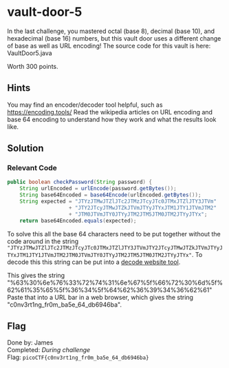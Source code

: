 # vault-door-5
In the last challenge, you mastered octal (base 8), decimal (base 10), and hexadecimal (base 16) numbers, but this vault door uses a different change of base as well as URL encoding! The source code for this vault is here: VaultDoor5.java

Worth 300 points.

## Hints
You may find an encoder/decoder tool helpful, such as https://encoding.tools/
Read the wikipedia articles on URL encoding and base 64 encoding to understand how they work and what the results look like.

## Solution
### Relevant Code
```java
public boolean checkPassword(String password) {
    String urlEncoded = urlEncode(password.getBytes());
    String base64Encoded = base64Encode(urlEncoded.getBytes());
    String expected = "JTYzJTMwJTZlJTc2JTMzJTcyJTc0JTMxJTZlJTY3JTVm"
                    + "JTY2JTcyJTMwJTZkJTVmJTYyJTYxJTM1JTY1JTVmJTM2"
                    + "JTM0JTVmJTY0JTYyJTM2JTM5JTM0JTM2JTYyJTYx";
    return base64Encoded.equals(expected);
```

To solve this all the base 64 characters need to be put together without the code around in the string `"JTYzJTMwJTZlJTc2JTMzJTcyJTc0JTMxJTZlJTY3JTVmJTY2JTcyJTMwJTZkJTVmJTYyJTYxJTM1JTY1JTVmJTM2JTM0JTVmJTY0JTYyJTM2JTM5JTM0JTM2JTYyJTYx"`. To decode this this string can be put into a [decode website tool](https://www.base64decode.org/).  

This gives the string "%63%30%6e%76%33%72%74%31%6e%67%5f%66%72%30%6d%5f%62%61%35%65%5f%36%34%5f%64%62%36%39%34%36%62%61" Paste that into a URL bar in a web browser, which gives the string "c0nv3rt1ng_fr0m_ba5e_64_db6946ba".

## Flag
Done by: James  
Completed: *During challenge*  
Flag: `picoCTF{c0nv3rt1ng_fr0m_ba5e_64_db6946ba}`  
